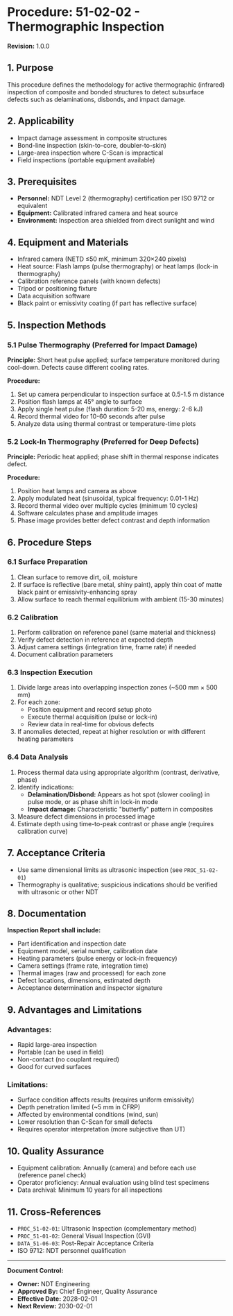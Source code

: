 # Procedure: 51-02-02 - Thermographic Inspection
**Revision:** 1.0.0

## 1. Purpose
This procedure defines the methodology for active thermographic (infrared) inspection of composite and bonded structures to detect subsurface defects such as delaminations, disbonds, and impact damage.

## 2. Applicability
- Impact damage assessment in composite structures
- Bond-line inspection (skin-to-core, doubler-to-skin)
- Large-area inspection where C-Scan is impractical
- Field inspections (portable equipment available)

## 3. Prerequisites
- **Personnel:** NDT Level 2 (thermography) certification per ISO 9712 or equivalent
- **Equipment:** Calibrated infrared camera and heat source
- **Environment:** Inspection area shielded from direct sunlight and wind

## 4. Equipment and Materials
- Infrared camera (NETD ≤50 mK, minimum 320×240 pixels)
- Heat source: Flash lamps (pulse thermography) or heat lamps (lock-in thermography)
- Calibration reference panels (with known defects)
- Tripod or positioning fixture
- Data acquisition software
- Black paint or emissivity coating (if part has reflective surface)

## 5. Inspection Methods

### 5.1 Pulse Thermography (Preferred for Impact Damage)
**Principle:** Short heat pulse applied; surface temperature monitored during cool-down. Defects cause different cooling rates.

**Procedure:**
1. Set up camera perpendicular to inspection surface at 0.5-1.5 m distance
2. Position flash lamps at 45° angle to surface
3. Apply single heat pulse (flash duration: 5-20 ms, energy: 2-6 kJ)
4. Record thermal video for 10-60 seconds after pulse
5. Analyze data using thermal contrast or temperature-time plots

### 5.2 Lock-In Thermography (Preferred for Deep Defects)
**Principle:** Periodic heat applied; phase shift in thermal response indicates defect.

**Procedure:**
1. Position heat lamps and camera as above
2. Apply modulated heat (sinusoidal, typical frequency: 0.01-1 Hz)
3. Record thermal video over multiple cycles (minimum 10 cycles)
4. Software calculates phase and amplitude images
5. Phase image provides better defect contrast and depth information

## 6. Procedure Steps

### 6.1 Surface Preparation
1. Clean surface to remove dirt, oil, moisture
2. If surface is reflective (bare metal, shiny paint), apply thin coat of matte black paint or emissivity-enhancing spray
3. Allow surface to reach thermal equilibrium with ambient (15-30 minutes)

### 6.2 Calibration
1. Perform calibration on reference panel (same material and thickness)
2. Verify defect detection in reference at expected depth
3. Adjust camera settings (integration time, frame rate) if needed
4. Document calibration parameters

### 6.3 Inspection Execution
1. Divide large areas into overlapping inspection zones (~500 mm × 500 mm)
2. For each zone:
   - Position equipment and record setup photo
   - Execute thermal acquisition (pulse or lock-in)
   - Review data in real-time for obvious defects
3. If anomalies detected, repeat at higher resolution or with different heating parameters

### 6.4 Data Analysis
1. Process thermal data using appropriate algorithm (contrast, derivative, phase)
2. Identify indications:
   - **Delamination/Disbond:** Appears as hot spot (slower cooling) in pulse mode, or as phase shift in lock-in mode
   - **Impact damage:** Characteristic "butterfly" pattern in composites
3. Measure defect dimensions in processed image
4. Estimate depth using time-to-peak contrast or phase angle (requires calibration curve)

## 7. Acceptance Criteria
- Use same dimensional limits as ultrasonic inspection (see `PROC_51-02-01`)
- Thermography is qualitative; suspicious indications should be verified with ultrasonic or other NDT

## 8. Documentation
**Inspection Report shall include:**
- Part identification and inspection date
- Equipment model, serial number, calibration date
- Heating parameters (pulse energy or lock-in frequency)
- Camera settings (frame rate, integration time)
- Thermal images (raw and processed) for each zone
- Defect locations, dimensions, estimated depth
- Acceptance determination and inspector signature

## 9. Advantages and Limitations

### Advantages:
- Rapid large-area inspection
- Portable (can be used in field)
- Non-contact (no couplant required)
- Good for curved surfaces

### Limitations:
- Surface condition affects results (requires uniform emissivity)
- Depth penetration limited (~5 mm in CFRP)
- Affected by environmental conditions (wind, sun)
- Lower resolution than C-Scan for small defects
- Requires operator interpretation (more subjective than UT)

## 10. Quality Assurance
- Equipment calibration: Annually (camera) and before each use (reference panel check)
- Operator proficiency: Annual evaluation using blind test specimens
- Data archival: Minimum 10 years for all inspections

## 11. Cross-References
- `PROC_51-02-01`: Ultrasonic Inspection (complementary method)
- `PROC_51-01-02`: General Visual Inspection (GVI)
- `DATA_51-06-03`: Post-Repair Acceptance Criteria
- ISO 9712: NDT personnel qualification

---
**Document Control:**
- **Owner:** NDT Engineering
- **Approved By:** Chief Engineer, Quality Assurance
- **Effective Date:** 2028-02-01
- **Next Review:** 2030-02-01
